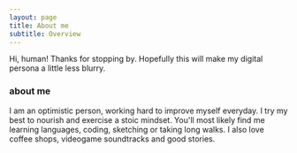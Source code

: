 ```yaml
---
layout: page
title: About me
subtitle: Overview
---
```


Hi, human! Thanks for stopping by. Hopefully this will make my digital persona a little less blurry.

### about me

I am an optimistic person, working hard to improve myself everyday. I try my best to nourish and exercise a stoic mindset. You'll most likely find me learning languages, coding, sketching or taking long walks. I also love coffee shops, videogame soundtracks and good stories. 
